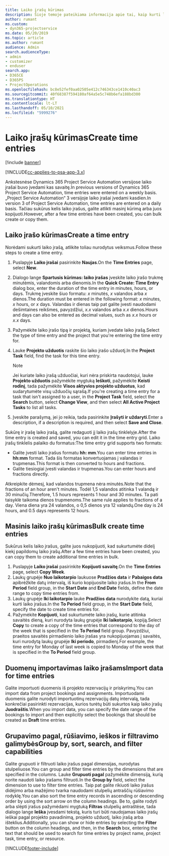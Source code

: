 ```yaml
---
title: Laiko įrašų kūrimas
description: Šioje temoje pateikiama informacija apie tai, kaip kurti laiko įrašus.
author: rumant
ms.custom:
- dyn365-projectservice
ms.date: 05/20/2019
ms.topic: article
ms.author: rumant
audience: Admin
search.audienceType:
- admin
- customizer
- enduser
search.app:
- D365CE
- D365PS
- ProjectOperations
ms.openlocfilehash: bc8e52fef0aa02505e412c746343ce1410c40ac3
ms.sourcegitcommit: 40f68387f594180af64a5e5c748b6efa188bd300
ms.translationtype: HT
ms.contentlocale: lt-LT
ms.lasthandoff: 05/10/2021
ms.locfileid: "5999276"
---
```

# <a name="create-time-entries"></a><span data-ttu-id="3e82b-103">Laiko įrašų kūrimas</span><span class="sxs-lookup"><span data-stu-id="3e82b-103">Create time entries</span></span>

[!include [banner](../includes/psa-now-project-operations.md)]

[!INCLUDE[cc-applies-to-psa-app-3.x](../includes/cc-applies-to-psa-app-3x.md)]

<span data-ttu-id="3e82b-104">Ankstesnėse Dynamics 365 Project Service Automation versijose laiko įrašai buvo įvedami kas savaitę.</span><span class="sxs-lookup"><span data-stu-id="3e82b-104">In previous versions of Dynamics 365 Project Service Automation, time entries were entered on a weekly basis.</span></span> <span data-ttu-id="3e82b-105">„Project Service Automation“ 3 versijoje laiko įrašai įvedami kasdien.</span><span class="sxs-lookup"><span data-stu-id="3e82b-105">In version 3 of Project Service Automation, time entries are entered on a daily basis.</span></span> <span data-ttu-id="3e82b-106">Tačiau sukūrus kelis laiko įrašus, galite atlikti masinį kūrimą arba juos kopijuoti.</span><span class="sxs-lookup"><span data-stu-id="3e82b-106">However, after a few time entries have been created, you can bulk create or copy them.</span></span>

## <a name="create-a-time-entry"></a><span data-ttu-id="3e82b-107">Laiko įrašo kūrimas</span><span class="sxs-lookup"><span data-stu-id="3e82b-107">Create a time entry</span></span>

<span data-ttu-id="3e82b-108">Norėdami sukurti laiko įrašą, atlikite toliau nurodytus veiksmus.</span><span class="sxs-lookup"><span data-stu-id="3e82b-108">Follow these steps to create a time entry.</span></span>

1. <span data-ttu-id="3e82b-109">Puslapyje **Laiko įrašai** pasirinkite **Naujas**.</span><span class="sxs-lookup"><span data-stu-id="3e82b-109">On the **Time Entries** page, select **New**.</span></span>
2. <span data-ttu-id="3e82b-110">Dialogo lange **Spartusis kūrimas: laiko įrašas** įveskite laiko įrašo trukmę minutėmis, valandomis arba dienomis.</span><span class="sxs-lookup"><span data-stu-id="3e82b-110">In the **Quick Create: Time Entry** dialog box, enter the duration of the time entry in minutes, hours, or days.</span></span> <span data-ttu-id="3e82b-111">Trukmę įveskite šiuo formatu: *x* minutės, *x* valandos arba *x* dienos.</span><span class="sxs-lookup"><span data-stu-id="3e82b-111">The duration must be entered in the following format: *x* minutes, *x* hours, or *x* days.</span></span> <span data-ttu-id="3e82b-112">Valandas ir dienas taip pat galite įvesti naudodami dešimtaines reikšmes, pavyzdžiui, *x.x* valandos arba *x.x* dienos.</span><span class="sxs-lookup"><span data-stu-id="3e82b-112">Hours and days can also be entered as decimal values, such as *x.x* hours or *x.x* days.</span></span>
3. <span data-ttu-id="3e82b-113">Pažymėkite laiko įrašo tipą ir projektą, kuriam įvedate laiko įrašą.</span><span class="sxs-lookup"><span data-stu-id="3e82b-113">Select the type of time entry and the project that you're entering the time entry for.</span></span>
4. <span data-ttu-id="3e82b-114">Lauke **Projekto užduotis** raskite šio laiko įrašo užduotį.</span><span class="sxs-lookup"><span data-stu-id="3e82b-114">In the **Project Task** field, find the task for this time entry.</span></span>

    > [!NOTE]
    > <span data-ttu-id="3e82b-115">Jei kuriate laiko įrašą užduočiai, kuri nėra priskirta naudotojui, lauke **Projekto užduotis** pažymėkite mygtuką **Ieškoti**, pažymėkite **Keisti rodinį**, tada pažymėkite **Visos aktyvios projekto užduotus**, kad sudarytumėte visų užduočių sąrašą.</span><span class="sxs-lookup"><span data-stu-id="3e82b-115">If you're creating a time entry for a task that isn't assigned to a user, in the **Project Task** field, select the **Search** button, select **Change View**, and then select **All Active Project Tasks** to list all tasks.</span></span>

5. <span data-ttu-id="3e82b-116">Įveskite parašymą, jei jo reikia, tada pasirinkite **Įrašyti ir uždaryti**.</span><span class="sxs-lookup"><span data-stu-id="3e82b-116">Enter a description, if a description is required, and then select **Save and Close**.</span></span>

<span data-ttu-id="3e82b-117">Sukūrę ir įrašę laiko įrašą, galite redaguoti jį laiko įrašų tinklelyje.</span><span class="sxs-lookup"><span data-stu-id="3e82b-117">After the time entry is created and saved, you can edit it in the time entry grid.</span></span> <span data-ttu-id="3e82b-118">Laiko įrašų tinklelis palaiko du formatus:</span><span class="sxs-lookup"><span data-stu-id="3e82b-118">The time entry grid supports two formats:</span></span>

- <span data-ttu-id="3e82b-119">Galite įvesti laiko įrašus formatu **hh: mm**.</span><span class="sxs-lookup"><span data-stu-id="3e82b-119">You can enter time entries in **hh:mm** format.</span></span> <span data-ttu-id="3e82b-120">Tada šis formatas konvertuojamas į valandas ir trupmenas.</span><span class="sxs-lookup"><span data-stu-id="3e82b-120">This format is then converted to hours and fractions.</span></span>
- <span data-ttu-id="3e82b-121">Galite tiesiogiai įvesti valandas ir trupmenas.</span><span class="sxs-lookup"><span data-stu-id="3e82b-121">You can enter hours and fractions directly.</span></span>

<span data-ttu-id="3e82b-122">Atkreipkite dėmesį, kad valandos trupmena nėra minutės.</span><span class="sxs-lookup"><span data-stu-id="3e82b-122">Note that the fractions of an hour aren't minutes.</span></span> <span data-ttu-id="3e82b-123">Todėl 1,5 valandos atitinka 1 valandą ir 30 minučių.</span><span class="sxs-lookup"><span data-stu-id="3e82b-123">Therefore, 1.5 hours represents 1 hour and 30 minutes.</span></span> <span data-ttu-id="3e82b-124">Ta pati taisyklė taikoma dienos trupmenoms.</span><span class="sxs-lookup"><span data-stu-id="3e82b-124">The same rule applies to fractions of a day.</span></span> <span data-ttu-id="3e82b-125">Viena diena yra 24 valandos, o 0,5 dienos yra 12 valandų.</span><span class="sxs-lookup"><span data-stu-id="3e82b-125">One day is 24 hours, and 0.5 days represents 12 hours.</span></span>

## <a name="bulk-create-time-entries"></a><span data-ttu-id="3e82b-126">Masinis laiko įrašų kūrimas</span><span class="sxs-lookup"><span data-stu-id="3e82b-126">Bulk create time entries</span></span>

<span data-ttu-id="3e82b-127">Sukūrus kelis laiko įrašus, galite juos nukopijuoti, kad sukurtumėte didelį kiekį papildomų laiko įrašų.</span><span class="sxs-lookup"><span data-stu-id="3e82b-127">After a few time entries have been created, you can copy them to create additional time entries in bulk.</span></span>

1. <span data-ttu-id="3e82b-128">Puslapyje **Laiko įrašai** pasirinkite **Kopijuoti savaitę**.</span><span class="sxs-lookup"><span data-stu-id="3e82b-128">On the **Time Entries** page, select **Copy Week**.</span></span>
2. <span data-ttu-id="3e82b-129">Laukų grupėje **Nuo laikotarpio** laukuose **Pradžios data** ir **Pabaigos data** apibrėžkite datų intervalą, iš kurio kopijuosite laiko įrašus.</span><span class="sxs-lookup"><span data-stu-id="3e82b-129">In the **From Period** field group, in the **Start Date** and **End Date** fields, define the date range to copy time entries from.</span></span>
3. <span data-ttu-id="3e82b-130">Laukų grupėje **Iki laikotarpio** lauke **Pradžios data** nurodykite datą, kuriai kurti laiko įrašus.</span><span class="sxs-lookup"><span data-stu-id="3e82b-130">In the **To Period** field group, in the **Start Date** field, specify the date to create time entries for.</span></span>
4. <span data-ttu-id="3e82b-131">Pažymėkite **Kopijuoti**, kad sukurtumėte laiko įrašų, kurie atitinka savaitės dieną, kuri nurodyta laukų grupėje **Iki laikotarpio**, kopiją.</span><span class="sxs-lookup"><span data-stu-id="3e82b-131">Select **Copy** to create a copy of the time entries that correspond to the day of the week that is specified in the **To Period** field group.</span></span> <span data-ttu-id="3e82b-132">Pavyzdžiui, praeitos savaitės pirmadienio laiko įrašas yra nukopijuojamas į savaitės, kuri nurodytą laukų grupėje **Iki periodo**, pirmadienį.</span><span class="sxs-lookup"><span data-stu-id="3e82b-132">For example, the time entry for Monday of last week is copied to Monday of the week that is specified in the **To Period** field group.</span></span>

## <a name="import-data-for-time-entries"></a><span data-ttu-id="3e82b-133">Duomenų importavimas laiko įrašams</span><span class="sxs-lookup"><span data-stu-id="3e82b-133">Import data for time entries</span></span>

<span data-ttu-id="3e82b-134">Galite importuoti duomenis iš projekto rezervacijų ir priskyrimų.</span><span class="sxs-lookup"><span data-stu-id="3e82b-134">You can import data from project bookings and assignments.</span></span> <span data-ttu-id="3e82b-135">Importuodami duomenis galite nurodyti importuotinų rezervacijų datų intervalą, tada konkrečiai pasirinkti rezervacijas, kurios turėtų būti sukurtos kaip laiko įrašų **Juodraštis**.</span><span class="sxs-lookup"><span data-stu-id="3e82b-135">When you import data, you can specify the date range of the bookings to import and then explicitly select the bookings that should be created as **Draft** time entries.</span></span>

## <a name="group-by-sort-search-and-filter-capabilities"></a><span data-ttu-id="3e82b-136">Grupavimo pagal, rūšiavimo, ieškos ir filtravimo galimybės</span><span class="sxs-lookup"><span data-stu-id="3e82b-136">Group by, sort, search, and filter capabilities</span></span>

<span data-ttu-id="3e82b-137">Galite grupuoti ir filtruoti laiko įrašus pagal dimensijas, nurodytas stulpeliuose.</span><span class="sxs-lookup"><span data-stu-id="3e82b-137">You can group and filter time entries by the dimensions that are specified in the columns.</span></span> <span data-ttu-id="3e82b-138">Lauke **Grupuoti pagal** pažymėkite dimensiją, kurią norite naudoti laiko įrašams filtruoti.</span><span class="sxs-lookup"><span data-stu-id="3e82b-138">In the **Group by** field, select the dimension to use to filter time entries.</span></span> <span data-ttu-id="3e82b-139">Taip pat galite rikiuoti laiko įrašus didėjimo arba mažėjimo tvarka naudodami stulpelių antraščių rūšiavimo rodyklę.</span><span class="sxs-lookup"><span data-stu-id="3e82b-139">You can also sort the time entry records in ascending or descending order by using the sort arrow on the column headings.</span></span> <span data-ttu-id="3e82b-140">Be to, galite rodyti arba slėpti įrašus pažymėdami mygtuką **Filtras** stulpelių antraštėse, tada dialogo lange **Ieška** įvesdami tekstą, kuris turi būti naudojamas laiko įrašų ieškai pagal projekto pavadinimą, projekto užduotį, laiko įrašą arba išteklius.</span><span class="sxs-lookup"><span data-stu-id="3e82b-140">Additionally, you can show or hide entries by selecting the **Filter** button on the column headings, and then, in the **Search** box, entering the text that should be used to search for time entries by project name, project task, time entry, or resource.</span></span>


[!INCLUDE[footer-include](../includes/footer-banner.md)]